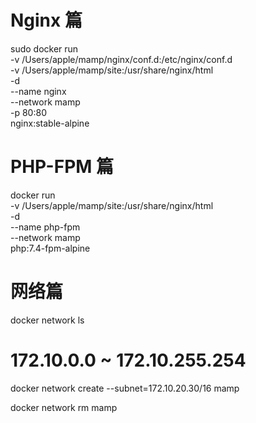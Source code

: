 # Nginx 篇


sudo docker run \
-v /Users/apple/mamp/nginx/conf.d:/etc/nginx/conf.d \
-v /Users/apple/mamp/site:/usr/share/nginx/html \
-d \
--name nginx \
--network mamp \
-p 80:80 \
nginx:stable-alpine



# PHP-FPM 篇

docker run \
-v /Users/apple/mamp/site:/usr/share/nginx/html \
-d \
--name php-fpm \
--network mamp \
php:7.4-fpm-alpine



# 网络篇

docker network ls

# 172.10.0.0 ~ 172.10.255.254
docker network create  --subnet=172.10.20.30/16 mamp

docker network rm mamp